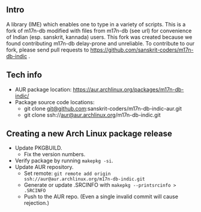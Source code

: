 ## Intro
A library (IME) which enables one to type in a variety of scripts. This is a fork of m17n-db modified with files from m17n-db (see url) for convenience of Indian (esp. sanskrit, kannada) users. This fork was created because we found contributing m17n-db delay-prone and unreliable. To contribute to our fork, please send pull requests to <https://github.com/sanskrit-coders/m17n-db-indic> .

## Tech info
- AUR package location: <https://aur.archlinux.org/packages/m17n-db-indic/>
- Package source code locations:
    - git clone git@github.com:sanskrit-coders/m17n-db-indic-aur.git
    - git clone ssh://aur@aur.archlinux.org/m17n-db-indic.git
    
## Creating a new Arch Linux package release
- Update PKGBUILD.
  - Fix the version numbers.
- Verify package by running `makepkg -si`.
- Update AUR repository.
  - Set remote: `git remote add origin ssh://aur@aur.archlinux.org/m17n-db-indic.git`
  - Generate or update .SRCINFO with `makepkg --printsrcinfo > .SRCINFO`
  - Push to the AUR repo. (Even a single invalid commit will cause rejection.)
